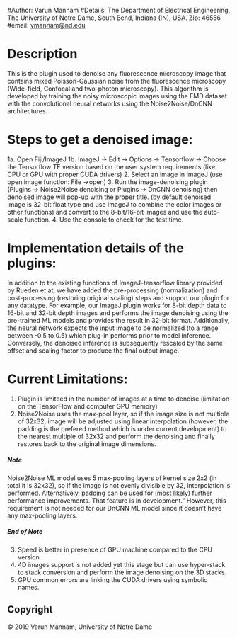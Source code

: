 #Author: Varun Mannam
#Details: The Department of Electrical Engineering, The University of Notre Dame, South Bend, Indiana (IN), USA. Zip: 46556
#email: vmannam@nd.edu

# Description
This is the plugin used to denoise any fluorescence microscopy image that contains mixed Poisson-Gaussian noise from the fluorescence microscopy (Wide-field, Confocal and two-photon microscopy). This algorithm is developed by training the noisy microscopic images using the FMD dataset with the convolutional neural networks using the Noise2Noise/DnCNN architectures.

# Steps to get a denoised image:
1a. Open Fiji/ImageJ
1b. ImageJ -> Edit -> Options -> Tensorflow -> Choose the Tensorflow TF version based on the user system requirements (like: CPU or GPU with proper CUDA drivers)
2. Select an image in ImageJ (use open image function: File ->open)
3. Run the image-denoising plugin (Plugins -> Noise2Noise denoising or Plugins -> DnCNN denoising) then denoised image will pop-up with the proper title.  (by default denoised image is 32-bit float type and use ImageJ to combine the color images or other functions) and convert to the 8-bit/16-bit images and use the auto-scale function.
4. Use the console to check for the test time.

# Implementation details of the plugins: 
In addition to the existing functions of ImageJ-tensorflow library provided by Rueden et.at, we have added the pre-processing (normalization) and post-processing (restoring original scaling) steps and support our plugin for any datatype. For example, our ImageJ plugin works for 8-bit depth data to 16-bit and 32-bit depth images and performs the image denoising using the pre-trained ML models and provides the result in 32-bit format. Additionally, the neural network expects the input image to be normalized (to a range between -0.5 to 0.5) which plug-in performs prior to model inference. Conversely, the denoised inference is subsequently rescaled by the same offset and scaling factor to produce the final output image.


# Current Limitations:
1. Plugin is  limiteed in the number of images at a time to denoise (limitation on the TensorFlow and computer GPU memory)
2. Noise2Noise uses the max-pool layer, so if the image size is not multiple of 32x32, image will be adjusted using linear interpolation (however, the padding is the prefered method which is under current development) to the nearest multiple of 32x32 and perform the denoising and finally restores back to the original image dimensions. 

##### Note #####
Noise2Noise ML model uses 5 max-pooling layers of kernel size 2x2 (in total it is 32x32), so if the image is not evenly divisible by 32, interpolation is performed. Alternatively, padding can be used for (most likely) further performance improvements. That feature is in development.” However, this requirement is not needed for our DnCNN ML model since it doesn’t have any max-pooling layers.
##### End of Note #####

3. Speed is better in presence of GPU machine compared to the CPU version.
4. 4D images support is not added yet this stage but can use hyper-stack to stack conversion and perform the image denoising on the 3D stacks.
5. GPU common errors are linking the CUDA drivers using symbolic names.

## **Copyright**

© 2019 Varun Mannam, University of Notre Dame  
